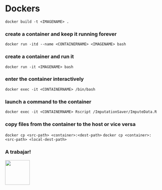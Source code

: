# Dockers

`docker build -t <IMAGENAME> .`

### create a container and keep it running forever
`docker run -itd --name <CONTAINERNAME> <IMAGENAME> bash`

### create a container and run it
`docker run -it <IMAGENAME> bash`

### enter the container interactively
`docker exec -it <CONTAINERNAME> /bin/bash`

### launch a command to the container
`docker exec -it <CONTAINERNAME> Rscript /ImputationSaver/ImputeData.R`

### copy files from the container to the host or vice versa
`docker cp <src-path> <container>:<dest-path>`
`docker cp <container>:<src-path> <local-dest-path>`

### A trabajar!
<img src="https://giphy.com/media/7NoNw4pMNTvgc/giphy.gif" width="80" height="80" />

